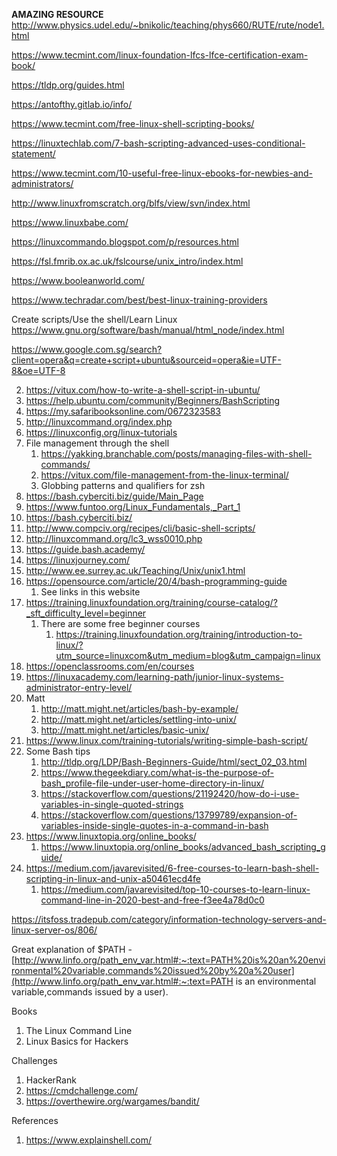 **AMAZING RESOURCE** http://www.physics.udel.edu/~bnikolic/teaching/phys660/RUTE/rute/node1.html 

https://www.tecmint.com/linux-foundation-lfcs-lfce-certification-exam-book/ 

https://tldp.org/guides.html 

https://antofthy.gitlab.io/info/ 

https://www.tecmint.com/free-linux-shell-scripting-books/ 

https://linuxtechlab.com/7-bash-scripting-advanced-uses-conditional-statement/ 

https://www.tecmint.com/10-useful-free-linux-ebooks-for-newbies-and-administrators/ 

http://www.linuxfromscratch.org/blfs/view/svn/index.html 

https://www.linuxbabe.com/ 

https://linuxcommando.blogspot.com/p/resources.html

https://fsl.fmrib.ox.ac.uk/fslcourse/unix_intro/index.html

https://www.booleanworld.com/ 

https://www.techradar.com/best/best-linux-training-providers

Create scripts/Use the shell/Learn Linux 
https://www.gnu.org/software/bash/manual/html_node/index.html

https://www.google.com.sg/search?client=opera&q=create+script+ubuntu&sourceid=opera&ie=UTF-8&oe=UTF-8 

2. https://vitux.com/how-to-write-a-shell-script-in-ubuntu/ 
3. https://help.ubuntu.com/community/Beginners/BashScripting 
5. https://my.safaribooksonline.com/0672323583 
6. http://linuxcommand.org/index.php 
6. https://linuxconfig.org/linux-tutorials
7. File management through the shell 
   1. https://yakking.branchable.com/posts/managing-files-with-shell-commands/ 
   2. https://vitux.com/file-management-from-the-linux-terminal/ 
   3. Globbing patterns and qualifiers for zsh 
8. https://bash.cyberciti.biz/guide/Main_Page 
9. https://www.funtoo.org/Linux_Fundamentals,_Part_1
10. https://bash.cyberciti.biz/ 
11. http://www.compciv.org/recipes/cli/basic-shell-scripts/ 
12. http://linuxcommand.org/lc3_wss0010.php 
13. https://guide.bash.academy/
14. https://linuxjourney.com/
15. http://www.ee.surrey.ac.uk/Teaching/Unix/unix1.html 
16. https://opensource.com/article/20/4/bash-programming-guide 
    1. See links in this website 
17. https://training.linuxfoundation.org/training/course-catalog/?_sft_difficulty_level=beginner 
    1. There are some free beginner courses 
       1. https://training.linuxfoundation.org/training/introduction-to-linux/?utm_source=linuxcom&utm_medium=blog&utm_campaign=linux 
18. https://openclassrooms.com/en/courses 
19. https://linuxacademy.com/learning-path/junior-linux-systems-administrator-entry-level/ 
20. Matt 
    1. http://matt.might.net/articles/bash-by-example/ 
    2. http://matt.might.net/articles/settling-into-unix/ 
    3. http://matt.might.net/articles/basic-unix/ 
21. https://www.linux.com/training-tutorials/writing-simple-bash-script/ 
22. Some Bash tips 
    1. http://tldp.org/LDP/Bash-Beginners-Guide/html/sect_02_03.html 
    2. https://www.thegeekdiary.com/what-is-the-purpose-of-bash_profile-file-under-user-home-directory-in-linux/ 
    3. https://stackoverflow.com/questions/21192420/how-do-i-use-variables-in-single-quoted-strings 
    4. https://stackoverflow.com/questions/13799789/expansion-of-variables-inside-single-quotes-in-a-command-in-bash 
22. https://www.linuxtopia.org/online_books/ 
    1. https://www.linuxtopia.org/online_books/advanced_bash_scripting_guide/
23. https://medium.com/javarevisited/6-free-courses-to-learn-bash-shell-scripting-in-linux-and-unix-a50461ecd4fe 
    1. https://medium.com/javarevisited/top-10-courses-to-learn-linux-command-line-in-2020-best-and-free-f3ee4a78d0c0 

https://itsfoss.tradepub.com/category/information-technology-servers-and-linux-server-os/806/ 

Great explanation of $PATH - [http://www.linfo.org/path_env_var.html#:~:text=PATH%20is%20an%20environmental%20variable,commands%20issued%20by%20a%20user](http://www.linfo.org/path_env_var.html#:~:text=PATH is an environmental variable,commands issued by a user). 



Books

1. The Linux Command Line
2. Linux Basics for Hackers



Challenges

1. HackerRank
2. https://cmdchallenge.com/
3. https://overthewire.org/wargames/bandit/



References

1. https://www.explainshell.com/